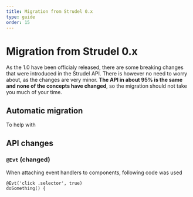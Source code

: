 ```yaml
---
title: Migration from Strudel 0.x
type: guide
order: 15
---
```


# Migration from Strudel 0.x

As the 1.0 have been officialy released, there are some breaking changes that were introduced in the Strudel API. There is however no need to worry about, as the changes are very minor. **The API in about 95% is the same and none of the concepts have changed**, so the migration should not take you much of your time. 

## Automatic migration

To help with 

## API changes

### `@Evt` (changed)

When attaching event handlers to components, following code was used

```
@Evt('click .selector', true)
doSomething() {
```